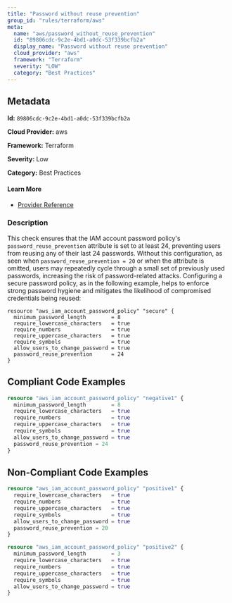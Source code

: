 ```yaml
---
title: "Password without reuse prevention"
group_id: "rules/terraform/aws"
meta:
  name: "aws/password_without_reuse_prevention"
  id: "89806cdc-9c2e-4bd1-a0dc-53f339bcfb2a"
  display_name: "Password without reuse prevention"
  cloud_provider: "aws"
  framework: "Terraform"
  severity: "LOW"
  category: "Best Practices"
---
```

## Metadata

**Id:** `89806cdc-9c2e-4bd1-a0dc-53f339bcfb2a`

**Cloud Provider:** aws

**Framework:** Terraform

**Severity:** Low

**Category:** Best Practices

#### Learn More

 - [Provider Reference](https://registry.terraform.io/providers/hashicorp/aws/latest/docs/resources/iam_account_password_policy#password_reuse_prevention)

### Description

 This check ensures that the IAM account password policy's `password_reuse_prevention` attribute is set to at least 24, preventing users from reusing any of their last 24 passwords. Without this configuration, as seen when `password_reuse_prevention = 20` or when the attribute is omitted, users may repeatedly cycle through a small set of previously used passwords, increasing the risk of password-related attacks. Configuring a secure password policy, as in the following example, helps to enforce strong password hygiene and mitigates the likelihood of compromised credentials being reused:

```
resource "aws_iam_account_password_policy" "secure" {
  minimum_password_length        = 8
  require_lowercase_characters   = true
  require_numbers                = true
  require_uppercase_characters   = true
  require_symbols                = true
  allow_users_to_change_password = true
  password_reuse_prevention      = 24
}
```




## Compliant Code Examples
```terraform
resource "aws_iam_account_password_policy" "negative1" {
  minimum_password_length        = 8
  require_lowercase_characters   = true
  require_numbers                = true
  require_uppercase_characters   = true
  require_symbols                = true
  allow_users_to_change_password = true
  password_reuse_prevention = 24
}

```
## Non-Compliant Code Examples
```terraform
resource "aws_iam_account_password_policy" "positive1" {
  require_lowercase_characters   = true
  require_numbers                = true
  require_uppercase_characters   = true
  require_symbols                = true
  allow_users_to_change_password = true
  password_reuse_prevention = 20
}

resource "aws_iam_account_password_policy" "positive2" {
  minimum_password_length        = 3
  require_lowercase_characters   = true
  require_numbers                = true
  require_uppercase_characters   = true
  require_symbols                = true
  allow_users_to_change_password = true
}

```